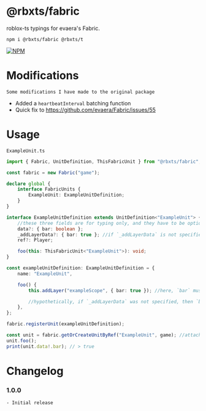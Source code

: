 # @rbxts/fabric

roblox-ts typings for evaera's Fabric.

`npm i @rbxts/fabric @rbxts/t`

[![NPM](https://nodei.co/npm/@rbxts/fabric.png)](https://npmjs.org/package/@rbxts/fabric)

# Modifications

    Some modifications I have made to the original package

- Added a `heartbeatInterval` batching function
- Quick fix to https://github.com/evaera/Fabric/issues/55

# Usage

`ExampleUnit.ts`

```ts
import { Fabric, UnitDefinition, ThisFabricUnit } from "@rbxts/fabric";

const fabric = new Fabric("game");

declare global {
	interface FabricUnits {
		ExampleUnit: ExampleUnitDefinition;
	}
}

interface ExampleUnitDefinition extends UnitDefinition<"ExampleUnit"> {
	//these three fields are for typing only, and they have to be optional so that the below implementation does not have to define them
	data?: { bar: boolean };
	_addLayerData?: { bar: true }; //if `_addLayerData` is not specified, `data` will be used.
	ref?: Player;

	foo(this: ThisFabricUnit<"ExampleUnit">): void;
}

const exampleUnitDefinition: ExampleUnitDefinition = {
	name: "ExampleUnit",

	foo() {
		this.addLayer("exampleScope", { bar: true }); //here, `bar` must equal `true`.

		//hypothetically, if `_addLayerData` was not specified, then `bar` would be able to be `true` OR `false`, since those are of type `boolean`.
	},
};

fabric.registerUnit(exampleUnitDefinition);

const unit = fabric.getOrCreateUnitByRef("ExampleUnit", game); //attach an ExampleUnit to `game`
unit.foo();
print(unit.data!.bar); // > true
```

# Changelog

### 1.0.0

    - Initial release
